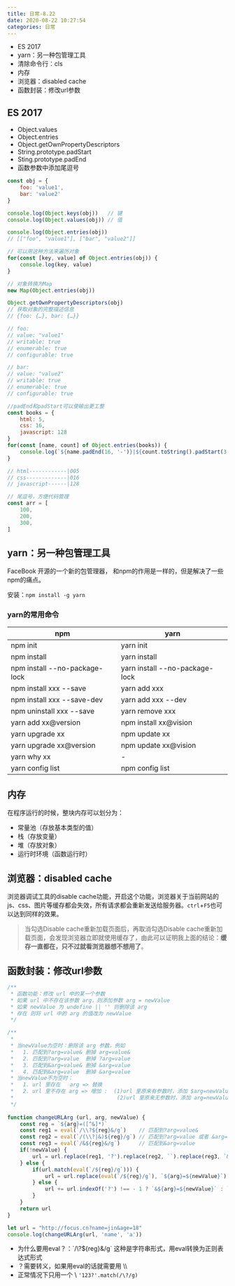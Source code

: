 ```yaml
---
title: 日常-8.22
date: 2020-08-22 10:27:54
categories: 日常
---
```


* ES 2017
* yarn：另一种包管理工具
* 清除命令行：cls
* 内存
* 浏览器：disabled cache
* 函数封装：修改url参数

<!--more-->

## ES 2017

* Object.values
* Object.entries
* Object.getOwnPropertyDescriptors
* String.prototype.padStart
* Sting.prototype.padEnd
* 函数参数中添加尾逗号

``` js
const obj = {
    foo: 'value1',
    bar: 'value2'
}

console.log(Object.keys(obj))   // 键
console.log(Object.values(obj)) // 值

console.log(Object.entries(obj))
// [["foo", "value1"], ["bar", "value2"]]

// 可以用这种方法来遍历对象
for(const [key, value] of Object.entries(obj)) {
    console.log(key, value)
}

// 对象转换为Map
new Map(Object.entries(obj))

Object.getOwnPropertyDescriptors(obj)
// 获取对象的完整描述信息
// {foo: {…}, bar: {…}}

// foo:
// value: "value1"
// writable: true
// enumerable: true
// configurable: true

// bar:
// value: "value2"
// writable: true
// enumerable: true
// configurable: true

//padEnd和padStart可以使输出更工整
const books = {
    html: 5,
    css: 16,
    javascript: 128
}
for(const [name, count] of Object.entries(books)) {
    console.log(`${name.padEnd(16, '-')}|${count.toString().padStart(3, '0')}`)
}

// html------------|005
// css-------------|016
// javascript------|128

// 尾逗号，方便代码管理
const arr = [
    100,
    200,
    300,
]
```

## yarn：另一种包管理工具

FaceBook 开源的一个新的包管理器， 和npm的作用是一样的，但是解决了一些npm的痛点。

安装：`npm install -g yarn`

### yarn的常用命令

| npm                           | yarn                           |
| ----------------------------- | ------------------------------ |
| npm init                      | yarn init                      |
| npm install                   | yarn install                   |
| npm install --no-package-lock | yarn install --no-package-lock |
| npm install xxx --save        | yarn add xxx                   |
| npm install xxx --save-dev    | yarn add xxx --dev             |
| npm uninstall xxx --save      | yarn remove xxx                |
| yarn add xx@version           | npm install xx@vision          |
| yarn upgrade xx               | npm update xx                  |
| yarn upgrade xx@version       | npm update xx@vision           |
| yarn why xx                   | -                              |
| yarn config list              | npm config list                |

## 内存

在程序运行的时候，整块内存可以划分为：

- 常量池（存放基本类型的值）
- 栈（存放变量）
- 堆（存放对象）
- 运行时环境（函数运行时） 

## 浏览器：disabled cache

浏览器调试工具的disable cache功能，开启这个功能，浏览器关于当前网站的js、css、图片等缓存都会失效，所有请求都会重新发送给服务器。`ctrl`+`F5`也可以达到同样的效果。  

> 当勾选Disable cache重新加载页面后，再取消勾选Disable cache重新加载页面，会发现浏览器立即就使用缓存了，由此可以证明我上面的结论：**缓存一直都在，只不过就看浏览器想不想用了**。 

## 函数封装：修改url参数

```js
/**
 * 函数功能：修改 url 中的某一个参数
 * 如果 url 中不存在该参数 arg，则添加参数 arg = newValue
 * 如果 newValue 为 undefine || '' 则删除该 arg
 * 存在 则将 url 中的 arg 的值改为 newValue
 */

/**
 *
 * 当newValue为空时：删除该 arg 参数，例如
 *   1. 匹配到?arg=value& 删掉 arg=value&
 *   2. 匹配到?arg=value  删掉 ?arg=value
 *   3. 匹配到&arg=value& 删掉 &arg=value
 *   4. 匹配到&arg=value  删掉 &arg=value
 * 当newValue不为空时：
 *   1. url 里存在   arg => 替换
 *   2. url 里不存在 arg => 增加 :  (1)url 里原来有参数时，添加 $arg=newValue
 *                                 (2)url 里原来无参数时，添加 arg=newValue
 */
                                                    
function changeURLArg (url, arg, newValue) {
    const reg = `${arg}=([^&]*)`
    const reg1 = eval(`/\\?${reg}&/g`)    // 匹配到?arg=value&
    const reg2 = eval(`/(\\?|&)${reg}/g`) // 匹配到?arg=value 或者 &arg=value
    const reg3 = eval(`/&${reg}&/g`)      // 匹配到&arg=value 
    if(!newValue) {
        url = url.replace(reg1, '?').replace(reg2, ``).replace(reg3, `&`)
    } else {
        if(url.match(eval(`/${reg}/g`))) {
            url = url.replace(eval(`/${reg}/g`), `${arg}=${newValue}`)
        } else {
            url += url.indexOf('?') !== - 1 ? `&${arg}=${newValue}` : `?${arg}=${newValue}`
        }
    }
    return url
}

let url = "http://focus.cn?name=jin&age=18"
console.log(changeURLArg(url, 'name', 'a'))
```

* 为什么要用eval？：\`/\\?${reg}&/g\` 这种是字符串形式，用eval转换为正则表达式形式
* ？需要转义，如果用eval的话就需要用 \\\
* 正常情况下只用一个 \    `'123?'.match(/\?/g)`

 

 